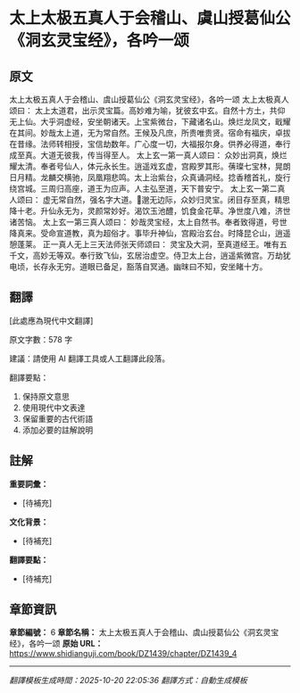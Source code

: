 # 太上太极五真人于会稽山、虞山授葛仙公《洞玄灵宝经》，各吟一颂

## 原文

太上太极五真人于会稽山、虞山授葛仙公《洞玄灵宝经》，各吟一颂
太上太极真人颂曰：
太上太道君，出示灵宝篇。高妙难为喻，犹彼玄中玄。自然十方土，共仰无上仙。大乎洞虚经，安坐朝诸天。上宝紫微台，下藏诸名山。焕烂龙凤文，戢耀在其间。妙哉太上道，无为常自然。王候及凡庶，所贵唯贵贤。宿命有福庆，卓拔在昔缘。法师转相授，宝信劫数年。广心度一切，大福报尔身。供养必得道，奉行成至真。大道无彼我，传当得至人。
太上玄一第一真人颂曰：
众妙出洞真，焕烂耀太清。奉者号仙人，体元永长生。逍遥戏玄虚，宫殿罗其形。蒨璨七宝林，晃朗日月精。龙麟交横驰，凤凰翔悲鸣。太上治紫台，众真诵洞经。捻香稽首礼，旋行绕宫城。三周归高座，道王为应声。人主弘至道，天下普安宁。
太上玄一第二真人颂曰：
虚无常自然，强名字大道。𬘔邈无边际，众妙归灵宝。闭目存至真，精思降十老。升仙永无为，灵颜常妙好。渴饮玉池醴，饥食金花草。净世度八难，济世诸苦恼。
太上玄一第三真人颂曰：
妙哉灵宝经，太上自然书。奉者致得道，号世降真来。受命宣道教，真为超俗才。事毕升神仙，宫殿治玄台。时降昆仑山，逍遥憩蓬莱。
正一真人无上三天法师张天师颂曰：
灵宝及大洞，至真道经王。唯有五千文，高妙无等双。奉行致飞仙，玄居治虚空。侍卫太上台，逍遥紫微宫。万劫犹电顷，长存永无穷。道眼已备足，豁落自冥通。幽昩曰不知，安坐睹十方。

## 翻譯

[此處應為現代中文翻譯]

原文字數：578 字

建議：請使用 AI 翻譯工具或人工翻譯此段落。

翻譯要點：
1. 保持原文意思
2. 使用現代中文表達
3. 保留重要的古代術語
4. 添加必要的註解說明

## 註解

**重要詞彙：**
- [待補充]

**文化背景：**
- [待補充]

**翻譯要點：**
- [待補充]

## 章節資訊

**章節編號：** 6
**章節名稱：** 太上太极五真人于会稽山、虞山授葛仙公《洞玄灵宝经》，各吟一颂
**原始 URL：** https://www.shidianguji.com/book/DZ1439/chapter/DZ1439_4

---
*翻譯模板生成時間：2025-10-20 22:05:36*
*翻譯方式：自動生成模板*
